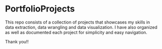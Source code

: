 
# PortfolioProjects

This repo consists of a collection of projects that showcases my skills in data extraction, data wrangling and data visualization. I have also organized as well as documented each project for simplicity and easy navigation. 

Thank you!!


